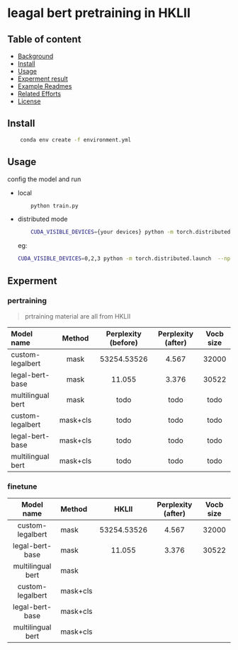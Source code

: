 # leagal bert pretraining in HKLII


## Table of content
- [Background](#background)
- [Install](#install)
- [Usage](#usage)
- [Experment result](#experment)
- [Example Readmes](#example-readmes)
- [Related Efforts](#related-efforts)
- [License](#license)
## Install 
```sh
    conda env create -f environment.yml
```
## Usage

config the model and run
- local 
    ```sh
        python train.py
    ```
- distributed mode
    ```sh
        CUDA_VISIBLE_DEVICES={your devices} python -m torch.distributed.launch  --nproc_per_node={\# your divce} train.py
    ```
    eg:
    ```sh
    CUDA_VISIBLE_DEVICES=0,2,3 python -m torch.distributed.launch  --nproc_per_node=3 train.py
    ```
## Experment

### pertraining
> prtraining material are all from HKLII

| Model name        |  Method   | Perplexity (before)   | Perplexity (after)| Vocb size |
|:-----------       |:--------: |:------------------:   |:-----------------:|:---------:|
| custom-legalbert  | mask      | 53254.53526           | 4.567             | 32000     |
| legal-bert-base   | mask      | 11.055                | 3.376             | 30522     |
| multilingual bert | mask      | todo                  |todo               | todo      |
| custom-legalbert  | mask+cls  | todo                  |todo               | todo      |
| legal-bert-base   | mask+cls  | todo                  |todo               | todo      |
| multilingual bert | mask+cls  | todo                  |todo               | todo      |

### finetune

| Model name        |  Method   | HKLII   | Perplexity (after)| Vocb size |
|:-----------:      |:--------  |:------------------:   |:-----------------:|:---------:|
| custom-legalbert  | mask      | 53254.53526           | 4.567             | 32000     |
| legal-bert-base   | mask      | 11.055                | 3.376             | 30522     |
| multilingual bert | mask      | 
| custom-legalbert  | mask+cls  |
| legal-bert-base   | mask+cls  |
| multilingual bert | mask+cls  |






